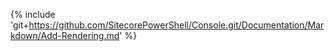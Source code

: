 {% include 'git+https://github.com/SitecorePowerShell/Console.git/Documentation/Markdown/Add-Rendering.md' %}
